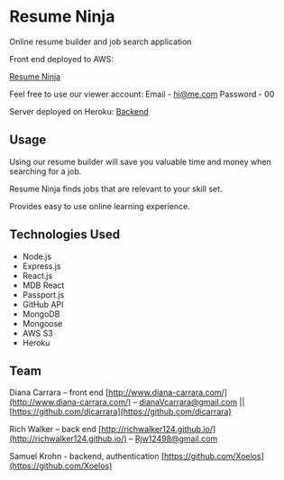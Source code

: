 # Resume Ninja
Online resume builder and job search application

Front end deployed to AWS: 

[Resume Ninja](http://project3du.s3-website.us-east-2.amazonaws.com)

Feel free to use our viewer account:
Email - hi@me.com
Password - 00

Server deployed on Heroku: 
[Backend](https://github.com/Xoelos/server_project3)


## Usage

Using our resume builder will save you valuable time and money
when searching for a job.

Resume Ninja finds jobs that are relevant to your skill set.

Provides easy to use online learning experience.

## Technologies Used
- Node.js
- Express.js
- React.js
- MDB React
- Passport.js
- GitHub API
- MongoDB
- Mongoose
- AWS S3
- Heroku

## Team

Diana Carrara – front end [http://www.diana-carrara.com/](http://www.diana-carrara.com/) – dianaVcarrara@gmail.com || [https://github.com/dicarrara](https://github.com/dicarrara)

Rich Walker – back end [http://richwalker124.github.io/](http://richwalker124.github.io/) – Rjw12498@gmail.com

Samuel Krohn - backend, authentication [https://github.com/Xoelos](https://github.com/Xoelos)



